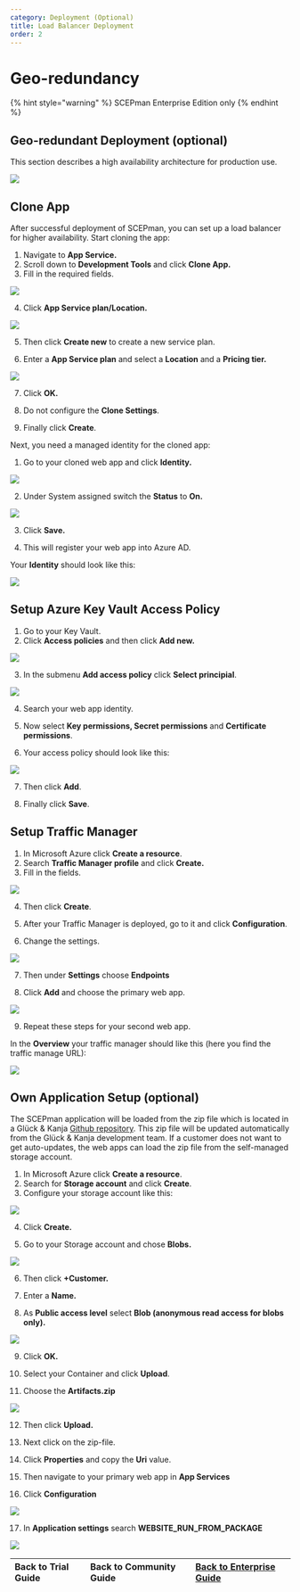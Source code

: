 ```yaml
---
category: Deployment (Optional)
title: Load Balancer Deployment
order: 2
---
```


# Geo-redundancy

{% hint style="warning" %}
SCEPman Enterprise Edition only
{% endhint %}

## Geo-redundant Deployment \(optional\)

This section describes a high availability architecture for production use.

![](../../.gitbook/assets/scepman_loadbalancer1.png)

## Clone App

After successful deployment of SCEPman, you can set up a load balancer for higher availability. Start cloning the app:

1. Navigate to **App Service.** 
2. Scroll down to **Development Tools** and click **Clone App.** 
3. Fill in the required fields.

![](../../.gitbook/assets/scepman_cloneapp1%20%281%29.png)

4. Click **App Service plan/Location.**

![](../../.gitbook/assets/scepman_cloneapp2%20%281%29.png)

5. Then click **Create new** to create a new service plan.

6. Enter a **App Service plan** and select a **Location** and a **Pricing tier.**

![](../../.gitbook/assets/scepman_cloneapp3%20%281%29.png)

7. Click **OK.**

8. Do not configure the **Clone Settings**.

9. Finally click **Create**.



Next, you need a managed identity for the cloned app:

1. Go to your cloned web app and click **Identity.**

![](../../.gitbook/assets/scepman_identity1%20%281%29.png)

2. Under System assigned switch the **Status** to **On.**

![](../../.gitbook/assets/scepman_identity2.png)

3. Click **Save.**

4. This will register your web app into Azure AD.



Your **Identity** should look like this:

![](../../.gitbook/assets/scepman_identity3%20%281%29.png)

## Setup Azure Key Vault Access Policy



1. Go to your Key Vault. 
2. Click **Access policies** and then click **Add new.**

![](../../.gitbook/assets/scepman_keyvault1%20%281%29.png)

3. In the submenu **Add access policy** click **Select principial**.

![](../../.gitbook/assets/scepman_keyvault2.png)

4. Search your web app identity.

5. Now select **Key permissions, Secret permissions** and **Certificate permissions**.

6. Your access policy should look like this:

![](../../.gitbook/assets/scepman_keyvault3%20%281%29.png)

7. Then click **Add**.

8. Finally click **Save**.

## Setup Traffic Manager

1. In Microsoft Azure click **Create a resource**. 
2. Search **Traffic Manager profile** and click **Create.** 
3. Fill in the fields.

![](../../.gitbook/assets/scepman_trafficmanager1.png)

4. Then click **Create**.

5. After your Traffic Manager is deployed, go to it and click **Configuration**.

6. Change the settings.

![](../../.gitbook/assets/scepman_trafficmanager2.png)

7. Then under **Settings** choose **Endpoints**

8. Click **Add** and choose the primary web app.

![](../../.gitbook/assets/scepman_trafficmanager3.png)

9. Repeat these steps for your second web app.  


In the **Overview** your traffic manager should like this \(here you find the traffic manage URL\):

![](../../.gitbook/assets/scepman_trafficmanager4.png)

## Own Application Setup \(optional\)

The SCEPman application will be loaded from the zip file which is located in a Glück & Kanja [Github repository](https://github.com/glueckkanja/gk-scepman/raw/master/dist/Artifacts.zip). This zip file will be updated automatically from the Glück & Kanja development team. If a customer does not want to get auto-updates, the web apps can load the zip file from the self-managed storage account.

1. In Microsoft Azure click **Create a resource**. 
2. Search for **Storage account** and click **Create**. 
3. Configure your storage account like this:

![](../../.gitbook/assets/scepman_storage1%20%281%29.png)

4. Click **Create.**

5. Go to your Storage account and chose **Blobs.**

![](../../.gitbook/assets/scepman_storage2%20%281%29.png)

6. Then click **+Customer.**

7. Enter a **Name.**

8. As **Public access level** select **Blob \(anonymous read access for blobs only\).**

![](../../.gitbook/assets/scepman_storage3%20%281%29.png)

9. Click **OK.**

10. Select your Container and click **Upload**.

11. Choose the **Artifacts.zip**

![](../../.gitbook/assets/scepman_storage4%20%281%29.png)

12. Then click **Upload.**

13. Next click on the zip-file.

14. Click **Properties** and copy the **Uri** value.

15. Then navigate to your primary web app in **App Services**

16. Click **Configuration**

![](../../.gitbook/assets/scepman_storage5%20%281%29.png)

17. In **Application settings** search **WEBSITE\_RUN\_FROM\_PACKAGE**

![](../../.gitbook/assets/scepman_storage6%20%281%29%20%281%29%20%281%29.png)



| Back to Trial Guide | Back to Community Guide | ​[Back to Enterprise Guide​](../../getting-started/enterprise-guide.md#step-8-configure-geo-redundancy-optional) |
| :--- | :--- | :--- |


